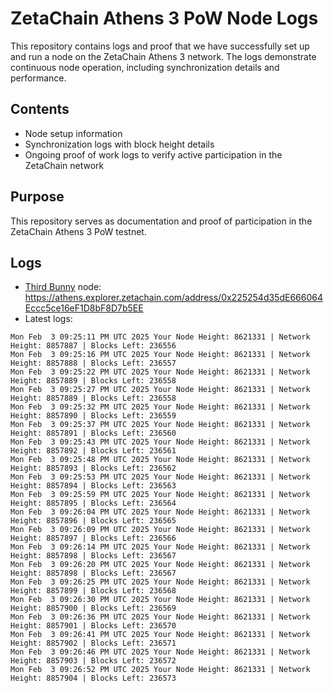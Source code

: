 # ZetaChain Athens 3 PoW Node Logs
This repository contains logs and proof that we have successfully set up and run a node on the ZetaChain Athens 3 network. The logs demonstrate continuous node operation, including synchronization details and performance.

## Contents
- Node setup information
- Synchronization logs with block height details
- Ongoing proof of work logs to verify active participation in the ZetaChain network

## Purpose
This repository serves as documentation and proof of participation in the ZetaChain Athens 3 PoW testnet.

## Logs

- [Third Bunny](https://thirdbunny.xyz/) node: https://athens.explorer.zetachain.com/address/0x225254d35dE666064Eccc5ce16eF1D8bF8D7b5EE
- Latest logs:
```
Mon Feb  3 09:25:11 PM UTC 2025 Your Node Height: 8621331 | Network Height: 8857887 | Blocks Left: 236556
Mon Feb  3 09:25:16 PM UTC 2025 Your Node Height: 8621331 | Network Height: 8857888 | Blocks Left: 236557
Mon Feb  3 09:25:22 PM UTC 2025 Your Node Height: 8621331 | Network Height: 8857889 | Blocks Left: 236558
Mon Feb  3 09:25:27 PM UTC 2025 Your Node Height: 8621331 | Network Height: 8857889 | Blocks Left: 236558
Mon Feb  3 09:25:32 PM UTC 2025 Your Node Height: 8621331 | Network Height: 8857890 | Blocks Left: 236559
Mon Feb  3 09:25:37 PM UTC 2025 Your Node Height: 8621331 | Network Height: 8857891 | Blocks Left: 236560
Mon Feb  3 09:25:43 PM UTC 2025 Your Node Height: 8621331 | Network Height: 8857892 | Blocks Left: 236561
Mon Feb  3 09:25:48 PM UTC 2025 Your Node Height: 8621331 | Network Height: 8857893 | Blocks Left: 236562
Mon Feb  3 09:25:53 PM UTC 2025 Your Node Height: 8621331 | Network Height: 8857894 | Blocks Left: 236563
Mon Feb  3 09:25:59 PM UTC 2025 Your Node Height: 8621331 | Network Height: 8857895 | Blocks Left: 236564
Mon Feb  3 09:26:04 PM UTC 2025 Your Node Height: 8621331 | Network Height: 8857896 | Blocks Left: 236565
Mon Feb  3 09:26:09 PM UTC 2025 Your Node Height: 8621331 | Network Height: 8857897 | Blocks Left: 236566
Mon Feb  3 09:26:14 PM UTC 2025 Your Node Height: 8621331 | Network Height: 8857898 | Blocks Left: 236567
Mon Feb  3 09:26:20 PM UTC 2025 Your Node Height: 8621331 | Network Height: 8857898 | Blocks Left: 236567
Mon Feb  3 09:26:25 PM UTC 2025 Your Node Height: 8621331 | Network Height: 8857899 | Blocks Left: 236568
Mon Feb  3 09:26:30 PM UTC 2025 Your Node Height: 8621331 | Network Height: 8857900 | Blocks Left: 236569
Mon Feb  3 09:26:36 PM UTC 2025 Your Node Height: 8621331 | Network Height: 8857901 | Blocks Left: 236570
Mon Feb  3 09:26:41 PM UTC 2025 Your Node Height: 8621331 | Network Height: 8857902 | Blocks Left: 236571
Mon Feb  3 09:26:46 PM UTC 2025 Your Node Height: 8621331 | Network Height: 8857903 | Blocks Left: 236572
Mon Feb  3 09:26:52 PM UTC 2025 Your Node Height: 8621331 | Network Height: 8857904 | Blocks Left: 236573
```
